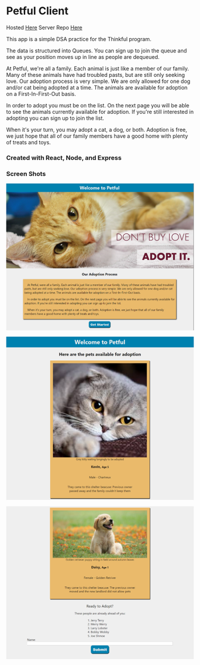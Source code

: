 # Petful Client

Hosted [Here](https://petful-client-eosin.vercel.app/)
Server Repo [Here](https://github.com/rhammock1/petful-server/)


This app is a simple DSA practice for the Thinkful program. 

The data is structured into Queues.
You can sign up to join the queue and see as your position moves up in line as people are dequeued.

At Petful, we're all a family. Each animal is just like a member of our family. Many of these animals have had troubled pasts, but are still only seeking love. Our adoption process is very simple. We are only allowed for one dog and/or cat being adopted at a time. The animals are available for adoption on a First-In-First-Out basis.

In order to adopt you must be on the list. On the next page you will be able to see the animals currently available for adoption. If you're still interested in adopting you can sign up to join the list.

When it's your turn, you may adopt a cat, a dog, or both. Adoption is free, we just hope that all of our family members have a good home with plenty of treats and toys.

### Created with React, Node, and Express

### Screen Shots

![Landing Page](./images/landing-page-SS.png)

![Top of Adoption Page](./images/adoption-cat-SS.png)

![Bottom of Adoption Page](./images/adoption-dog-SS.png)
